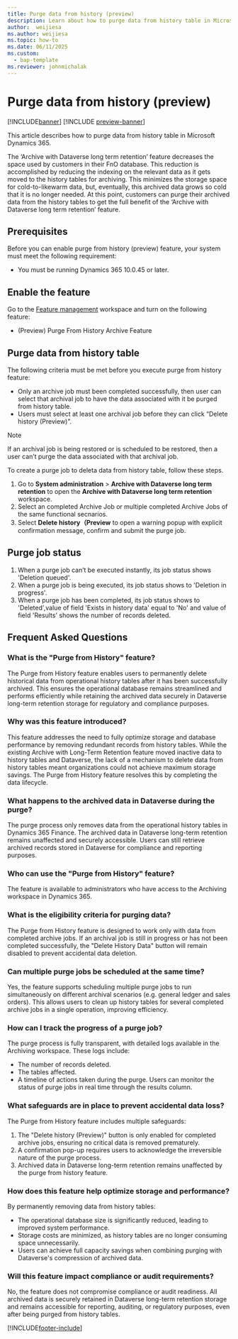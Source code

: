```yaml
---
title: Purge data from history (preview)
description: Learn about how to purge data from history table in Microsoft Dynamics 365.
author:  weijiesa
ms.author: weijiesa
ms.topic: how-to
ms.date: 06/11/2025
ms.custom: 
  - bap-template
ms.reviewer: johnmichalak
---
```


# Purge data from history (preview)

[!INCLUDE[banner](../includes/banner.md)]
[!INCLUDE [preview-banner](~/../shared-content/shared/preview-includes/preview-banner.md)]

This article describes how to purge data from history table in Microsoft Dynamics 365.

The ‘Archive with Dataverse long term retention’ feature decreases the space used by customers in their FnO database. This reduction is accomplished by reducing the indexing on the relevant data as it gets moved to the history tables for archiving. This minimizes the storage space for cold-to-likewarm data, but, eventually, this archived data grows so cold that it is no longer needed. At this point, customers can purge their archived data from the history tables to get the full benefit of the ‘Archive with Dataverse long term retention’ feature. 

## Prerequisites

Before you can enable purge from history (preview) feature, your system must meet the following requirement:

- You must be running Dynamics 365 10.0.45 or later.
  
## Enable the feature
Go to the [Feature management](../../fin-ops/get-started/feature-management/feature-management-overview.md) workspace and turn on the following feature:

- (Preview) Purge From History Archive Feature

## Purge data from history table

The following criteria must be met before you execute purge from history feature:
-  Only an archive job must been completed successfully, then user can select that archival job to have the data associated with it be purged from history table.
-  Users must select at least one archival job before they can click “Delete history (Preview)”.

 > [!NOTE]
 > If an archival job is being restored or is scheduled to be restored, then a user can’t purge the data associated with that archival job.

To create a purge job to deleta data from history table, follow these steps.

1. Go to **System administration** \> **Archive with Dataverse long term retention** to open the **Archive with Dataverse long term retention** workspace.
2. Select an completed Archive Job or multiple completed Archive Jobs of the same functional secnarios.
3. Select **Delete history（Preview** to open a warning popup with explicit confirmation message, confirm and submit the purge job.

## Purge job status
1. When a purge job can’t be executed instantly, its job status shows 'Deletion queued'.
1. When a purge job is being executed, its job status shows to 'Deletion in progress'.
1. When a purge job has been completed, its job status shows to 'Deleted',value of field 'Exists in history data' equal to 'No' and value of field 'Results' shows the number of records deleted.

## Frequent Asked Questions

### What is the "Purge from History" feature? 
The Purge from History feature enables users to permanently delete historical data from operational history tables after it has been successfully archived. This ensures the operational database remains streamlined and performs efficiently while retaining the archived data securely in Dataverse long-term retention storage for regulatory and compliance purposes. 

### Why was this feature introduced? 
This feature addresses the need to fully optimize storage and database performance by removing redundant records from history tables. While the existing Archive with Long-Term Retention feature moved inactive data to history tables and Dataverse, the lack of a mechanism to delete data from history tables meant organizations could not achieve maximum storage savings. The Purge from History feature resolves this by completing the data lifecycle. 
 
### What happens to the archived data in Dataverse during the purge? 
The purge process only removes data from the operational history tables in Dynamics 365 Finance. The archived data in Dataverse long-term retention remains unaffected and securely accessible. Users can still retrieve archived records stored in Dataverse for compliance and reporting purposes. 

### Who can use the "Purge from History" feature? 
The feature is available to administrators who have access to the Archiving workspace in Dynamics 365.  

### What is the eligibility criteria for purging data? 
The Purge from History feature is designed to work only with data from completed archive jobs. If an archival job is still in progress or has not been completed successfully, the "Delete History Data" button will remain disabled to prevent accidental data deletion. 

### Can multiple purge jobs be scheduled at the same time? 
Yes, the feature supports scheduling multiple purge jobs to run simultaneously on different archival scenarios (e.g. general ledger and sales orders). This allows users to clean up history tables for several completed archive jobs in a single operation, improving efficiency. 

### How can I track the progress of a purge job? 
The purge process is fully transparent, with detailed logs available in the Archiving workspace. These logs include: 
- The number of records deleted. 
- The tables affected. 
- A timeline of actions taken during the purge. 
Users can monitor the status of purge jobs in real time through the results column. 
 
### What safeguards are in place to prevent accidental data loss? 
The Purge from History feature includes multiple safeguards: 
1. The "Delete history (Preview)" button is only enabled for completed archive jobs, ensuring no critical data is removed prematurely. 
1. A confirmation pop-up requires users to acknowledge the irreversible nature of the purge process. 
1. Archived data in Dataverse long-term retention remains unaffected by the purge from history feature. 

### How does this feature help optimize storage and performance? 
By permanently removing data from history tables: 
- The operational database size is significantly reduced, leading to improved system performance. 
- Storage costs are minimized, as history tables are no longer consuming space unnecessarily. 
- Users can achieve full capacity savings when combining purging with Dataverse's compression of archived data. 

### Will this feature impact compliance or audit requirements? 
No, the feature does not compromise compliance or audit readiness. All archived data is securely retained in Dataverse long-term retention storage and remains accessible for reporting, auditing, or regulatory purposes, even after being purged from history tables. 

[!INCLUDE[footer-include](../../../includes/footer-banner.md)]

